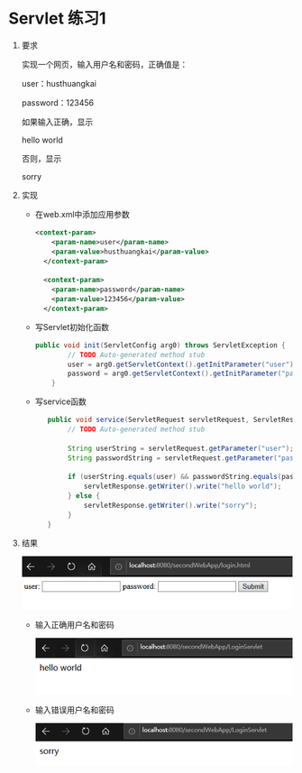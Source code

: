 # Servlet 练习1

1. 要求

   实现一个网页，输入用户名和密码，正确值是：

   user：husthuangkai

   password：123456

   如果输入正确，显示

   hello world

   否则，显示

   sorry

2. 实现

   - 在web.xml中添加应用参数

     ```xml
     <context-param>
         <param-name>user</param-name>
         <param-value>husthuangkai</param-value>
       </context-param>
       
       <context-param>
         <param-name>password</param-name>
         <param-value>123456</param-value>
       </context-param>
     ```

   - 写Servlet初始化函数

     ```java
     public void init(ServletConfig arg0) throws ServletException {
             // TODO Auto-generated method stub
             user = arg0.getServletContext().getInitParameter("user");
             password = arg0.getServletContext().getInitParameter("password");
         }
     ```

   - 写service函数

     ```java
      	public void service(ServletRequest servletRequest, ServletResponse servletResponse) throws ServletException, IOException {
             // TODO Auto-generated method stub
             
             String userString = servletRequest.getParameter("user");
             String passwordString = servletRequest.getParameter("password");
             
             if (userString.equals(user) && passwordString.equals(password)) {
                 servletResponse.getWriter().write("hello world");
             } else {
                 servletResponse.getWriter().write("sorry");
             }
      	}
     ```

3. 结果

   ![1572600316871](Servlet%E7%BB%83%E4%B9%A01.assets/1572600316871.png)

   - 输入正确用户名和密码

     ![1572600342970](Servlet%E7%BB%83%E4%B9%A01.assets/1572600342970.png)

   - 输入错误用户名和密码

     ![1572600362242](Servlet%E7%BB%83%E4%B9%A01.assets/1572600362242.png)

     